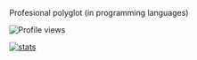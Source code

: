 Profesional polyglot (in programming languages)

![Profile views](https://komarev.com/ghpvc/?username=krakkkk)

[![stats](https://github-readme-stats.vercel.app/api?username=krakkkkk&show_icons=true&theme=dark)](https://github.com/anuraghazra/github-readme-stats)
